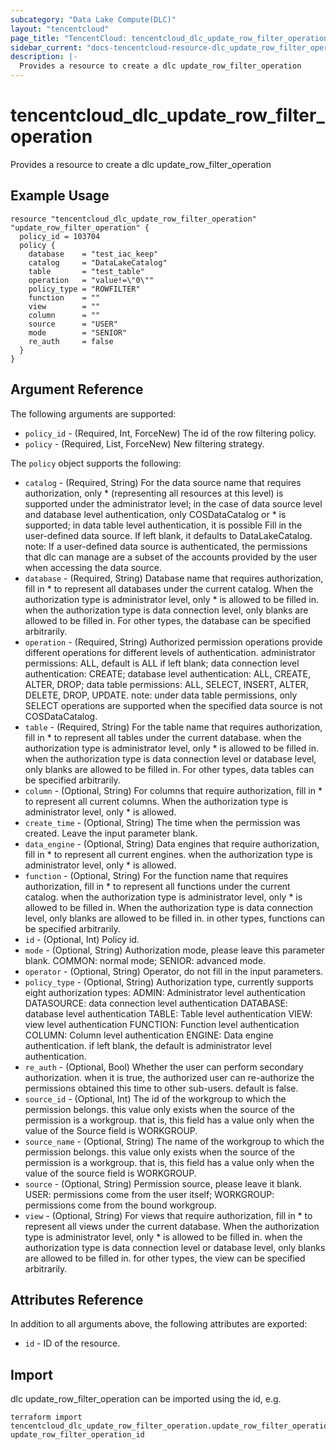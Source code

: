 ```yaml
---
subcategory: "Data Lake Compute(DLC)"
layout: "tencentcloud"
page_title: "TencentCloud: tencentcloud_dlc_update_row_filter_operation"
sidebar_current: "docs-tencentcloud-resource-dlc_update_row_filter_operation"
description: |-
  Provides a resource to create a dlc update_row_filter_operation
---
```


# tencentcloud_dlc_update_row_filter_operation

Provides a resource to create a dlc update_row_filter_operation

## Example Usage

```hcl
resource "tencentcloud_dlc_update_row_filter_operation" "update_row_filter_operation" {
  policy_id = 103704
  policy {
    database    = "test_iac_keep"
    catalog     = "DataLakeCatalog"
    table       = "test_table"
    operation   = "value!=\"0\""
    policy_type = "ROWFILTER"
    function    = ""
    view        = ""
    column      = ""
    source      = "USER"
    mode        = "SENIOR"
    re_auth     = false
  }
}
```

## Argument Reference

The following arguments are supported:

* `policy_id` - (Required, Int, ForceNew) The id of the row filtering policy.
* `policy` - (Required, List, ForceNew) New filtering strategy.

The `policy` object supports the following:

* `catalog` - (Required, String) For the data source name that requires authorization, only * (representing all resources at this level) is supported under the administrator level; in the case of data source level and database level authentication, only COSDataCatalog or * is supported; in data table level authentication, it is possible Fill in the user-defined data source. If left blank, it defaults to DataLakeCatalog. note: If a user-defined data source is authenticated, the permissions that dlc can manage are a subset of the accounts provided by the user when accessing the data source.
* `database` - (Required, String) Database name that requires authorization, fill in * to represent all databases under the current catalog. When the authorization type is administrator level, only * is allowed to be filled in. when the authorization type is data connection level, only blanks are allowed to be filled in. For other types, the database can be specified arbitrarily.
* `operation` - (Required, String) Authorized permission operations provide different operations for different levels of authentication. administrator permissions: ALL, default is ALL if left blank; data connection level authentication: CREATE; database level authentication: ALL, CREATE, ALTER, DROP; data table permissions: ALL, SELECT, INSERT, ALTER, DELETE, DROP, UPDATE. note: under data table permissions, only SELECT operations are supported when the specified data source is not COSDataCatalog.
* `table` - (Required, String) For the table name that requires authorization, fill in * to represent all tables under the current database. when the authorization type is administrator level, only * is allowed to be filled in. when the authorization type is data connection level or database level, only blanks are allowed to be filled in. For other types, data tables can be specified arbitrarily.
* `column` - (Optional, String) For columns that require authorization, fill in * to represent all current columns. When the authorization type is administrator level, only * is allowed.
* `create_time` - (Optional, String) The time when the permission was created. Leave the input parameter blank.
* `data_engine` - (Optional, String) Data engines that require authorization, fill in * to represent all current engines. when the authorization type is administrator level, only * is allowed.
* `function` - (Optional, String) For the function name that requires authorization, fill in * to represent all functions under the current catalog. when the authorization type is administrator level, only * is allowed to be filled in. When the authorization type is data connection level, only blanks are allowed to be filled in. in other types, functions can be specified arbitrarily.
* `id` - (Optional, Int) Policy id.
* `mode` - (Optional, String) Authorization mode, please leave this parameter blank. COMMON: normal mode; SENIOR: advanced mode.
* `operator` - (Optional, String) Operator, do not fill in the input parameters.
* `policy_type` - (Optional, String) Authorization type, currently supports eight authorization types: ADMIN: Administrator level authentication DATASOURCE: data connection level authentication DATABASE: database level authentication TABLE: Table level authentication VIEW: view level authentication FUNCTION: Function level authentication COLUMN: Column level authentication ENGINE: Data engine authentication. if left blank, the default is administrator level authentication.
* `re_auth` - (Optional, Bool) Whether the user can perform secondary authorization. when it is true, the authorized user can re-authorize the permissions obtained this time to other sub-users. default is false.
* `source_id` - (Optional, Int) The id of the workgroup to which the permission belongs. this value only exists when the source of the permission is a workgroup. that is, this field has a value only when the value of the Source field is WORKGROUP.
* `source_name` - (Optional, String) The name of the workgroup to which the permission belongs. this value only exists when the source of the permission is a workgroup. that is, this field has a value only when the value of the source field is WORKGROUP.
* `source` - (Optional, String) Permission source, please leave it blank. USER: permissions come from the user itself; WORKGROUP: permissions come from the bound workgroup.
* `view` - (Optional, String) For views that require authorization, fill in * to represent all views under the current database. When the authorization type is administrator level, only * is allowed to be filled in. when the authorization type is data connection level or database level, only blanks are allowed to be filled in. for other types, the view can be specified arbitrarily.

## Attributes Reference

In addition to all arguments above, the following attributes are exported:

* `id` - ID of the resource.



## Import

dlc update_row_filter_operation can be imported using the id, e.g.

```
terraform import tencentcloud_dlc_update_row_filter_operation.update_row_filter_operation update_row_filter_operation_id
```


